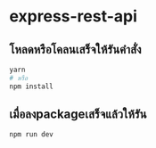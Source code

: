 # express-rest-api

## โหลดหรือโคลนเสร็จให้รันคำสั่ง
```bash
yarn
# หรือ
npm install
```
## เมื่อลงpackageเสร็จแล้วให้รัน
```bash
npm run dev
```
